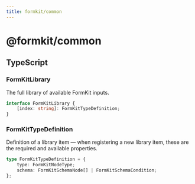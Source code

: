 ```yaml
---
title: formkit/common
---
```


# @formkit/common

<page-toc></page-toc>

## TypeScript

### FormKitLibrary

The full library of available FormKit inputs.

<client-only>

```typescript
interface FormKitLibrary {
    [index: string]: FormKitTypeDefinition;
}
```

</client-only>

### FormKitTypeDefinition

Definition of a library item — when registering a new library item, these are the required and available properties.

<client-only>

```typescript
type FormKitTypeDefinition = {
    type: FormKitNodeType;
    schema: FormKitSchemaNode[] | FormKitSchemaCondition;
};
```

</client-only>